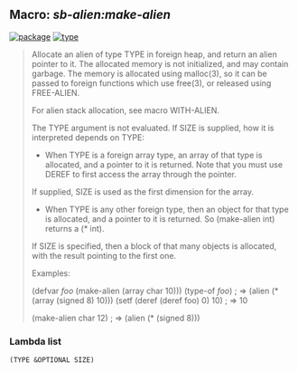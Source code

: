 ## Macro: ***sb-alien:make-alien***
[![package](https://img.shields.io/badge/Package-SB--ALIEN-5f9ea0.svg?style=social&colorA=999999)](../) [![type](https://img.shields.io/badge/Type-Macro-5f9ea0.svg?style=social&colorA=999999)](../#macro) 

> Allocate an alien of type TYPE in foreign heap, and return an alien
> pointer to it. The allocated memory is not initialized, and may
> contain garbage. The memory is allocated using malloc(3), so it can be
> passed to foreign functions which use free(3), or released using
> FREE-ALIEN.
> 
> For alien stack allocation, see macro WITH-ALIEN.
> 
> The TYPE argument is not evaluated. If SIZE is supplied, how it is
> interpreted depends on TYPE:
> 
> * When TYPE is a foreign array type, an array of that type is
> allocated, and a pointer to it is returned. Note that you
> must use DEREF to first access the array through the pointer.
> 
> If supplied, SIZE is used as the first dimension for the array.
> 
> * When TYPE is any other foreign type, then an object for that
> type is allocated, and a pointer to it is returned. So
> (make-alien int) returns a (* int).
> 
> If SIZE is specified, then a block of that many objects is
> allocated, with the result pointing to the first one.
> 
> Examples:
> 
> (defvar *foo* (make-alien (array char 10)))
> (type-of *foo*)                 ; => (alien (* (array (signed 8) 10)))
> (setf (deref (deref foo) 0) 10) ; => 10
> 
> (make-alien char 12)            ; => (alien (* (signed 8)))

### Lambda list
```
(TYPE &OPTIONAL SIZE)
```
